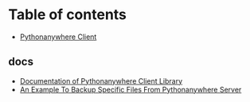# Table of contents

- [Pythonanywhere Client](README.md)

## docs

- [Documentation of Pythonanywhere Client Library](docs/documentation-of-pythonanywhere-client-library.md)
- [An Example To Backup Specific Files From Pythonanywhere Server](docs/an-example-to-backup-specific-files-from-pythonanywhere-server.md)
